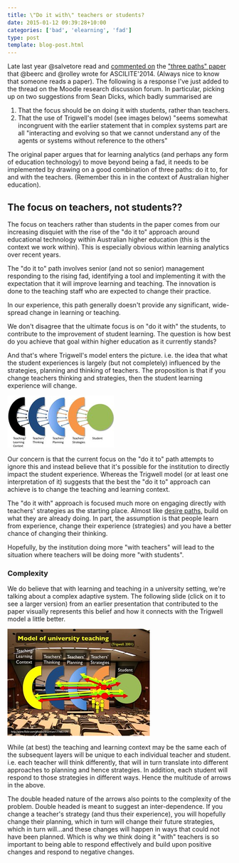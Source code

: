 ```yaml
---
title: \"Do it with\" teachers or students?
date: 2015-01-12 09:39:28+10:00
categories: ['bad', 'elearning', 'fad']
type: post
template: blog-post.html
---
```

Late last year @salvetore read and [commented on](https://moodle.org/mod/forum/discuss.php?d=276835) the ["three paths" paper](/blog2/2014/09/05/three-paths-for-learning-analytics-and-beyond-moving-from-rhetoric-to-reality/) that @beerc and @rolley wrote for ASCILITE'2014. (Always nice to know that someone reads a paper). The following is a response I've just added to the thread on the Moodle research discussion forum. In particular, picking up on two suggestions from Sean Dicks, which badly summarised are

1. That the focus should be on doing it with students, rather than teachers.
2. That the use of Trigwell's model (see images below) "seems somewhat incongruent with the earlier statement that in complex systems part are all "interacting and evolving so that we cannot understand any of the agents or systems without reference to the others"

The original paper argues that for learning analytics (and perhaps any form of education technology) to move beyond being a fad, it needs to be implemented by drawing on a good combination of three paths: do it to, for and with the teachers. (Remember this in in the context of Australian higher education).

## The focus on teachers, not students??

The focus on teachers rather than students in the paper comes from our increasing disquiet with the rise of the "do it to" approach around educational technology within Australian higher education (this is the context we work within). This is especially obvious within learning analytics over recent years.

The "do it to" path involves senior (and not so senior) management responding to the rising fad, identifying a tool and implementing it with the expectation that it will improve learning and teaching. The innovation is done to the teaching staff who are expected to change their practice.

In our experience, this path generally doesn't provide any significant, wide-spread change in learning or teaching.

We don't disagree that the ultimate focus is on "do it with" the students, to contribute to the improvement of student learning. The question is how best do you achieve that goal within higher education as it currently stands?

And that's where Trigwell's model enters the picture. i.e. the idea that what the student experiences is largely (but not completely) influenced by the strategies, planning and thinking of teachers. The proposition is that if you change teachers thinking and strategies, then the student learning experience will change.

[![Trigwell's model of teaching](images/3232493287_786abcefd5_m.jpg)](https://www.flickr.com/photos/david_jones/3232493287 "Trigwell's model of teaching by David Jones, on Flickr")

Our concern is that the current focus on the "do it to" path attempts to ignore this and instead believe that it's possible for the institution to directly impact the student experience. Whereas the Trigwell model (or at least one interpretation of it) suggests that the best the "do it to" approach can achieve is to change the teaching and learning context.

The "do it with" approach is focused much more on engaging directly with teachers' strategies as the starting place. Almost like [desire paths,](http://en.wikipedia.org/wiki/Desire_path) build on what they are already doing. In part, the assumption is that people learn from experience, change their experience (strategies) and you have a better chance of changing their thinking.

Hopefully, by the institution doing more "with teachers" will lead to the situation where teachers will be doing more "with students".

### Complexity

We do believe that with learning and teaching in a university setting, we're talking about a complex adaptive system. The following slide (click on it to see a larger version) from an earlier presentation that contributed to the paper visually represents this belief and how it connects with the Trigwell model a little better.

[![Slide65](images/9861604683_4610a37fa5_n.jpg)](https://www.flickr.com/photos/david_jones/9861604683 "Slide65 by David Jones, on Flickr")

While (at best) the teaching and learning context may be the same each of the subsequent layers will be unique to each individual teacher and student. i.e. each teacher will think differently, that will in turn translate into different approaches to planning and hence strategies. In addition, each student will respond to those strategies in different ways. Hence the multitude of arrows in the above.

The double headed nature of the arrows also points to the complexity of the problem. Double headed is meant to suggest an inter-dependence. If you change a teacher's strategy (and thus their experience), you will hopefully change their planning, which in turn will change their future strategies, which in turn will...and these changes will happen in ways that could not have been planned. Which is why we think doing it "with" teachers is so important to being able to respond effectively and build upon positive changes and respond to negative changes.